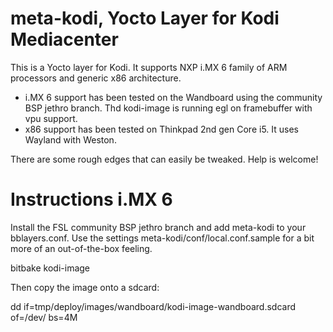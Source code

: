 meta-kodi, Yocto Layer for Kodi Mediacenter
===========================================

This is a Yocto layer for Kodi. It supports NXP i.MX 6 family of ARM
processors and generic x86 architecture.

- i.MX 6 support has been tested on the Wandboard using the community
  BSP jethro branch. Thd kodi-image is running egl on framebuffer with
  vpu support.
- x86 support has been tested on Thinkpad 2nd gen Core i5. It uses
  Wayland with Weston.

There are some rough edges that can easily be tweaked. Help is welcome!

Instructions i.MX 6
===================

Install the FSL community BSP jethro branch and add meta-kodi to your
bblayers.conf. Use the settings meta-kodi/conf/local.conf.sample for a
bit more of an out-of-the-box feeling.

bitbake kodi-image

Then copy the image onto a sdcard:

dd if=tmp/deploy/images/wandboard/kodi-image-wandboard.sdcard of=/dev/<yourcard> bs=4M
